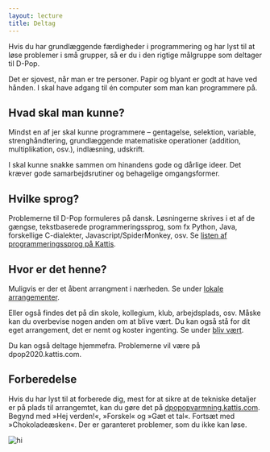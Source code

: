 ```yaml
---
layout: lecture
title: Deltag
---
```


Hvis du har grundlæggende færdigheder i programmering og har lyst til at løse problemer i små grupper, så er du i den rigtige målgruppe som deltager til D-Pop.

Det er sjovest, når man er tre personer.
Papir og blyant er godt at have ved hånden.
I skal have adgang til én computer som man kan programmere på.

## Hvad skal man kunne?

Mindst en af jer skal kunne programmere – gentagelse, selektion, variable, strenghåndtering, grundlæggende matematiske operationer (addition, multiplikation, osv.), indlæsning, udskrift.
  
I skal kunne snakke sammen om hinandens gode og dårlige ideer.
Det kræver gode samarbejdsrutiner og behagelige omgangsformer.

## Hvilke sprog?

Problemerne til D-Pop formuleres på dansk.
Løsningerne skrives i et af de gængse, tekstbaserede programmeringssprog, som fx Python, Java, forskellige C-dialekter, Javascript/SpiderMonkey, osv.
Se [listen af programmeringssprog på Kattis](/https://open.kattis.com/help/).

## Hvor er det henne?

Muligvis er der et åbent arrangment i nærheden.
Se under [lokale arrangementer](/arrangementer/).

Eller også findes det på din skole, kollegium, klub, arbejdsplads, osv. 
Måske kan du overbevise nogen anden om at blive vært.
Du kan også stå for dit eget arrangement, det er nemt og koster ingenting. Se under [bliv vært](/vaert/).

Du kan også deltage hjemmefra. Problemerne vil være på dpop2020.kattis.com. 

## Forberedelse

Hvis du har lyst til at forberede dig, mest for at sikre at de tekniske detaljer er på plads til arrangemtet, kan du gøre det på [dpopopvarmning.kattis.com](https://dpopopvarmning.kattis.com).
Begynd med »Hej verden!«, »Forskel« og »Gæt et tal«.
Fortsæt med »Chokoladeæsken«.
Der er garanteret problemer, som du ikke kan løse.


<img src="static/media/img/alex-holyoake-qX9Ie7ieb1E-unsplash-1024x683.jpg" alt="hi" class="inline"/>
